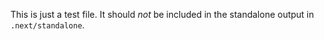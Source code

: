 This is just a test file. It should *not* be included in the standalone output in `.next/standalone`.
